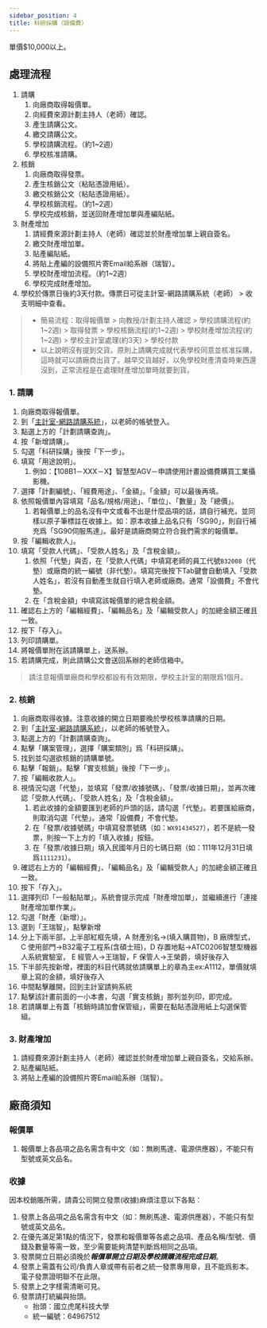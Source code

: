 ```yaml
---
sidebar_position: 4
title: 科研採購（設備費）
---
```


單價$10,000以上。

## 處理流程

1. 請購
    1. 向廠商取得報價單。
    2. 向經費來源計劃主持人（老師）確認。
    3. 產生請購公文。
    4. 繳交請購公文。
    5. 學校請購流程。（約1~2週）
    6. 學校核准請購。
2. 核銷
    1. 向廠商取得發票。
    2. 產生核銷公文（粘貼憑證用紙）。
    3. 繳交核銷公文（粘貼憑證用紙）。
    4. 學校核銷流程。（約1~2週）
    5. 學校完成核銷，並送回財產增加單與產編貼紙。
3. 財產增加
    1. 請經費來源計劃主持人（老師）確認並於財產增加單上親自簽名。
    2. 繳交財產增加單。
    3. 貼產編貼紙。
    4. 將貼上產編的設備照片寄Email給系辦（瑞智）。
    5. 學校財產增加流程。（約1~2週）
    6. 學校完成財產增加。
4. 學校於傳票日後約3天付款。傳票日可從主計室-網路請購系統（老師） > 收支明細中查看。

> - 簡易流程：取得報價單 > 向教授/計劃主持人確認 > 學校請購流程(約1~2週) > 取得發票 > 學校核銷流程(約1~2週) > 學校財產增加流程(約1~2週) > 學校主計室處理(約3天) > 學校付款
> - 以上說明沒有提到交貨。原則上請購完成就代表學校同意並核准採購，這時就可以請廠商出貨了。越早交貨越好，以免學校財產清查時東西還沒到，正常流程是在處理財產增加單時就要到貨。


### 1. 請購

1. 向廠商取得報價單。
2. 到「[主計室-網路請購系統](https://accweb.nfu.edu.tw/APSWIS_Q/Login_AD_Q.asp)」，以老師的帳號登入。
3. 點選上方的「計劃請購查詢」。
4. 按「新增請購」。
5. 勾選「科研採購」後按「下一步」。
6. 填寫「用途說明」。
    1. 例如：【108B1－XXX－X】智慧型AGV－申請使用計畫設備費購買工業攝影機。
7. 選擇「計劃編號」、「經費用途」、「金額」。「金額」可以最後再填。
8. 依照報價單內容填寫「品名/規格/用途」、「單位」、「數量」及「總價」。
    1. 若報價單上的品名沒有中文或看不出是什麼品項的話，請自行補充，並同樣以原子筆標註在收據上。如：原本收據上品名只有「SG90」，則自行補充爲「SG90伺服馬達」。最好是請廠商開立符合我們需求的報價單。
9. 按「編輯收款人」。
10. 填寫「受款人代碼」、「受款人姓名」及「含稅金額」。
    1. 依照「代墊」與否，在「受款人代碼」中填寫老師的員工代號`B32008`（代墊）或廠商的統一編號（非代墊）。填寫完後按下Tab鍵會自動填入「受款人姓名」，若沒有自動產生就自行填入老師或廠商。通常「設備費」不會代墊。
    5. 在「含稅金額」中填寫該報價單的總含稅金額。
11. 確認右上方的「編輯經費」、「編輯品名」及「編輯受款人」的加總金額正確且一致。
12. 按下「存入」。
13. 列印請購單。
14. 將報價單附在該請購單上，送系辦。
15. 若請購完成，則此請購公文會送回系辦的老師信箱中。

> 請注意報價單廠商和學校都設有有效期限，學校主計室的期限爲1個月。

### 2. 核銷

1. 向廠商取得收據。注意收據的開立日期要晚於學校核準請購的日期。
2. 到「[主計室-網路請購系統](https://accweb.nfu.edu.tw/APSWIS_Q/Login_AD_Q.asp)」，以老師的帳號登入。
3. 點選上方的「計劃請購查詢」。
4. 點擊「購案管理」，選擇「購案類別」爲「科研採購」。
5. 找到並勾選欲核銷的請購單號。
6. 點擊「報銷」。點擊「實支核銷」後按「下一步」。
7. 按「編輯收款人」。
8. 視情況勾選「代墊」，並填寫「發票/收據號碼」、「發票/收據日期」，並再次確認「受款人代碼」、「受款人姓名」及「含稅金額」。
    1. 若此收據的金額要匯到老師的戶頭的話，請勾選「代墊」。若要匯給廠商，則取消勾選「代墊」。通常「設備費」不會代墊。
    2. 在「發票/收據號碼」中填寫發票號碼（如：`WX91434527`），若不是統一發票，則按一下上方的「填入收據」按鈕。
    3. 在「發票/收據日期」填入民國年月日的七碼日期（如：111年12月31日填爲`1111231`）。
11. 確認右上方的「編輯經費」、「編輯品名」及「編輯受款人」的加總金額正確且一致。
12. 按下「存入」。
14. 選擇列印「一般黏貼單」。系統會提示完成「財產增加單」，並繼續進行「連接財產增加單作業」。
15. 勾選「財產（新增）」。
16. 選到「王瑞智」，點擊新增
17. 分上下兩半部，上半部紅框先填，A 財產別名->(填入購買物)，B 廠牌型式，C 使用部門->B32電子工程系(含碩士班)，D 存置地點->ATC0206智慧型機器人系統實驗室， E 經管人->王瑞智，F 保管人->王榮爵，填好後存入
18. 下半部先按新增，裡面的科目代碼就依請購單上的章為主ex:A1112，單價就填章上寫的金額，填好後存入
19. 中間點擊離開，回到主計室請夠系統
20. 點擊該計畫前面的一小本書，勾選「實支核銷」那列並列印，即完成。
21. 若請購單上有蓋「核銷時請加會保管組」，需要在黏貼憑證用紙上勾選保管組。

### 3. 財產增加

1. 請經費來源計劃主持人（老師）確認並於財產增加單上親自簽名，交給系辦。
2. 貼產編貼紙。
3. 將貼上產編的設備照片寄Email給系辦（瑞智）。

## 廠商須知
### 報價單

1. 報價單上各品項之品名需含有中文（如：無刷馬達、電源供應器），不能只有型號或英文品名。

### 收據

因本校銷賬所需，請貴公司開立發票(收據)麻煩注意以下各點：

1. 發票上各品項之品名需含有中文（如：無刷馬達、電源供應器），不能只有型號或英文品名。
2. 在優先滿足第1點的情況下，發票和報價單等各處之品項、產品名稱/型號、價錢及數量等需一致，至少需要能夠清楚判斷爲相同之品項。
3. 發票開立日期必須晚於***報價單開立日期及學校請購流程完成日期***。
4. 發票上需蓋有公司/負責人章或帶有前者之統一發票專用章，且不能爲影本。電子發票證明聯不在此限。
5. 發票上之字樣需清晰可見。
6. 發票請打統編與抬頭。
    - 抬頭：國立虎尾科技大學
    - 統一編號：64967512

